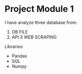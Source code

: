 # Project Module 1

I have analyze three database from:

1. DB FILE
2. API
3 WEB SCRAPING 

Libraries:

- Pandas
- SQL 
- Numpy



